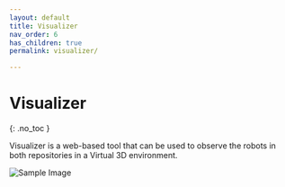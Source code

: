 ```yaml
---
layout: default
title: Visualizer
nav_order: 6
has_children: true
permalink: visualizer/

---
```


# Visualizer
{: .no_toc }

Visualizer is a web-based tool that can be used to observe the robots in both repositories in a Virtual 3D environment.

![Sample Image](/docs/assets/images/visualizer/sample.png)
